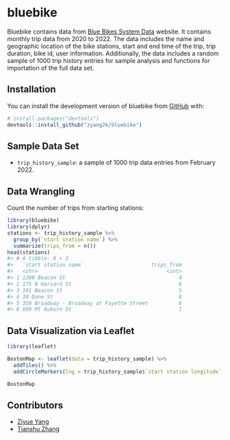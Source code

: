 
<!-- README.md is generated from README.Rmd. Please edit that file -->

# bluebike

<!-- badges: start -->
<!-- badges: end -->

Bluebike contains data from [Blue Bikes System
Data](https://www.bluebikes.com/system-data) website. It contains
monthly trip data from 2020 to 2022. The data includes the name and
geographic location of the bike stations, start and end time of the
trip, trip duration, bike id, user information. Additionally, the data
includes a random sample of 1000 trip history entries for sample
analysis and functions for importation of the full data set.

## Installation

You can install the development version of bluebike from
[GitHub](https://github.com/zyang2k/bluebike) with:

``` r
# install.packages("devtools")
devtools::install_github("zyang2k/bluebike")
```

## Sample Data Set

-   `trip_history_sample`: a sample of 1000 trip data entries from
    February 2022.

## Data Wrangling

Count the number of trips from starting stations:

``` r
library(bluebike)
library(dplyr)
stations <- trip_history_sample %>% 
  group_by(`start station name`) %>% 
  summarize(trips_from = n())
head(stations)
#> # A tibble: 6 × 2
#>   `start station name`                      trips_from
#>   <chr>                                          <int>
#> 1 1200 Beacon St                                     4
#> 2 175 N Harvard St                                   6
#> 3 191 Beacon St                                      5
#> 4 30 Dane St                                         8
#> 5 359 Broadway - Broadway at Fayette Street          6
#> 6 699 Mt Auburn St                                   1
```

## Data Visualization via Leaflet

``` r
library(leaflet)

BostonMap <- leaflet(data = trip_history_sample) %>% 
  addTiles() %>% 
  addCircleMarkers(lng = trip_history_sample$`start station longitude`, lat = trip_history_sample$`start station latitude`, radius = 0.1, color = "blue")

BostonMap
```

## Contributors

-   [Ziyue Yang](https://github.com/zyang2k)
-   [Tianshu Zhang](https://github.com/tianshu-zhang)
